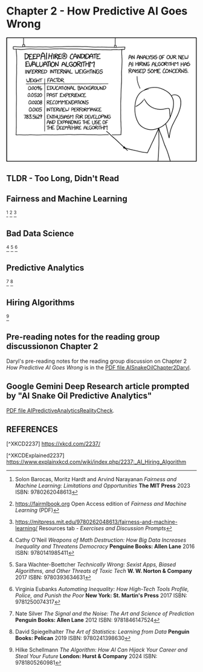# Chapter 2 - How Predictive AI Goes Wrong

![XKCD AI Hiring Algorithm](../images/ai_hiring_algorithm.png)

## TLDR - Too Long, Didn't Read

## Fairness and Machine Learning

[^FairnessAndMachineLearning]
[^FairMLBookWebsite]
[^FairMLMITPressWebsite]

## Bad Data Science 

[^WeaponsOfMathDestruction]
[^TechnicallyWrong]
[^AutomatingInequality]

## Predictive Analytics

[^TheSignalAndTheNoise]
[^TheArtOfStatistics]

## Hiring Algorithms

[^TheAlgorithm]

## Pre-reading notes for the reading group discussionon Chapter 2

Daryl's pre-reading notes for the reading group discussion on Chapter 2 _How Predictive AI Goes Wrong_ is in the [PDF file AISnakeOilChapter2Daryl](AISnakeOilChapter2Daryl.pdf).

## Google Gemini Deep Research article prompted by "AI Snake Oil Predictive Analytics"

[PDF file AIPredictiveAnalyticsRealityCheck](AIPredicativeAnalyticsRealityCheck.pdf).

## REFERENCES

[^XKCD2237]
    https://xkcd.com/2237/

[^XKCDExplained2237]
    https://www.explainxkcd.com/wiki/index.php/2237:_AI_Hiring_Algorithm

[^FairnessAndMachineLearning]:
    Solon Barocas, Moritz Hardt and Arvind Narayanan _Fairness and Machine Learning: Limitations and Opportunities_ **The MIT Press** 2023 ISBN: 9780262048613
	
[^FairMLBookWebsite]:
    https://fairmlbook.org Open Access edition of _Fairness and Machine Learning_[^FairnessAndMachineLearning] (PDF)
	
[^FairMLMITPressWebsite]:
    https://mitpress.mit.edu/9780262048613/fairness-and-machine-learning/ Resources tab - _Exercises and Discussion Prompts_
	
[^WeaponsOfMathDestruction]:
    Cathy O'Neil _Weapons of Math Destruction: How Big Data Increases Inequality and Threatens Democracy_ **Penguine Books: Allen Lane** 2016 ISBN: 9780141985411
	
[^TechnicallyWrong]:
    Sara Wachter-Boettcher _Technically Wrong: Sexist Apps, Biased Algorithms, and Other Threats of Toxic Tech_ **W. W. Norton & Company** 2017 ISBN: 9780393634631
	
[^AutomatingInequality]:
    Virginia Eubanks _Automating Inequality: How High-Tech Tools Profile, Police, and Punish the Poor_ **New York: St. Martin's Press** 2017 ISBN: 9781250074317

[^TheSignalAndTheNoise]:
    Nate Silver _The Signal and the Noise: The Art and Science of Prediction_ **Penguin Books: Allen Lane** 2012 ISBN: 9781846147524

[^TheArtOfStatistics]:
    David Spiegelhalter _The Art of Statistics: Learning from Data_ **Penguin Books: Pelican** 2019 ISBN: 9780241398630 
	
[^TheAlgorithm]:
    Hilke Schellmann _The Algorithm: How AI Can Hijack Your Career and Steal Your Future_ **London: Hurst & Company** 2024 ISBN: 9781805260981
	